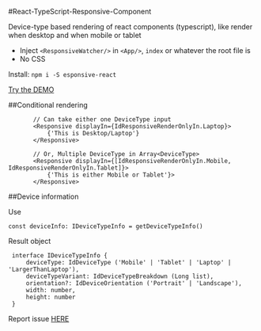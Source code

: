 #React-TypeScript-Responsive-Component 

Device-type based rendering of react components (typescript), like render <SideNav> when desktop and <BottomNav> when mobile or tablet
 
 - Inject `<ResponsiveWatcher/>` in `<App/>`, `index` or whatever the root file is
 - No CSS
  

Install: `npm i -S esponsive-react`


[Try the DEMO ](https://codesandbox.io/s/yq84n9x73x)
 

 ##Conditional rendering
 
 ```
        // Can take either one DeviceType input
        <Responsive displayIn={IdResponsiveRenderOnlyIn.Laptop}>
            {'This is Desktop/Laptop'}
        </Responsive>
        
        // Or, Multiple DeviceType in Array<DeviceType>
        <Responsive displayIn={[IdResponsiveRenderOnlyIn.Mobile, IdResponsiveRenderOnlyIn.Tablet]}>
            {'This is either Mobile or Tablet'}>
        </Responsive>
 ```
 
 ##Device information
 
 Use
 
 `const deviceInfo: IDeviceTypeInfo = getDeviceTypeInfo()`
 
 Result object
 
     interface IDeviceTypeInfo {
         deviceType: IdDeviceType ('Mobile' | 'Tablet' | 'Laptop' | 'LargerThanLaptop'),
         deviceTypeVariant: IdDeviceTypeBreakdown (Long list),
         orientation?: IdDeviceOrientation ('Portrait' | 'Landscape'),
         width: number,
         height: number
     }
     
 Report issue [HERE](https://github.com/SiddharthaChowdhury/responsive-react/issues)